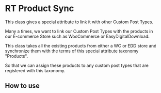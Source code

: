 RT Product Sync
===============

This class gives a special attribute to link it with other Custom Post Types.

Many a times, we want to link our Custom Post Types with the products in our E-commerce Store such as WooCommerce or EasyDigitalDownload.

This class takes all the existing products from either a WC or EDD store and synchronize them with the terms of this special attribute taxonomy "Products".

So that we can assign these products to any custom post types that are registered with this taxonomy.

## How to use

